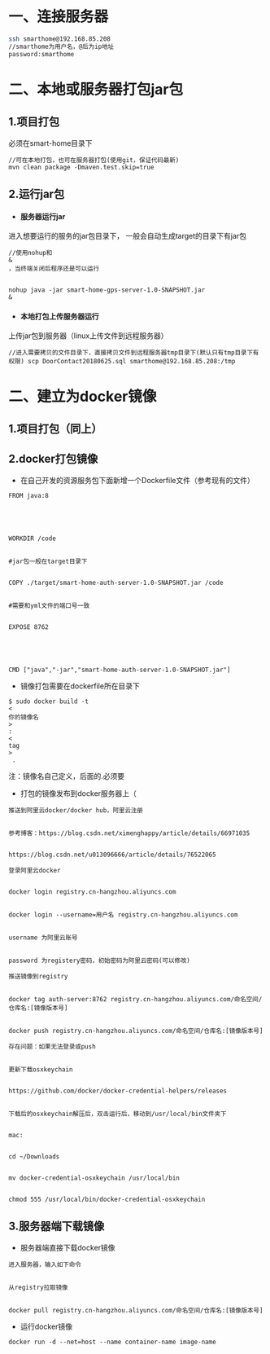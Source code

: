 # 一、连接服务器

```bash
ssh smarthome@192.168.85.208
//smarthome为用户名，@后为ip地址
password:smarthome
```

# 二、本地或服务器打包jar包

## 1.项目打包

必须在smart-home目录下

```
//可在本地打包，也可在服务器打包(使用git，保证代码最新)
mvn clean package -Dmaven.test.skip=true
```

## 2.运行jar包

* #### 服务器运行jar

进入想要运行的服务的jar包目录下， 一般会自动生成target的目录下有jar包

```
//使用nohup和
&
，当终端关闭后程序还是可以运行


nohup java -jar smart-home-gps-server-1.0-SNAPSHOT.jar
&
```

* #### 本地打包上传服务器运行

上传jar包到服务器（linux上传文件到远程服务器）

```
//进入需要拷贝的文件目录下，直接拷贝文件到远程服务器tmp目录下(默认只有tmp目录下有权限) scp DoorContact20180625.sql smarthome@192.168.85.208:/tmp
```

# 二、建立为docker镜像

## 1.项目打包（同上）

## 2.docker打包镜像

* 在自己开发的资源服务包下面新增一个Dockerfile文件（参考现有的文件）

```
FROM java:8


​


WORKDIR /code


#jar包一般在target目录下


COPY ./target/smart-home-auth-server-1.0-SNAPSHOT.jar /code


#需要和yml文件的端口号一致


EXPOSE 8762


​


CMD ["java","-jar","smart-home-auth-server-1.0-SNAPSHOT.jar"]
```

* 镜像打包需要在dockerfile所在目录下

```
$ sudo docker build -t 
<
你的镜像名
>
:
<
tag
>
 .
```

注：镜像名自己定义，后面的.必须要

* 打包的镜像发布到docker服务器上（

```
推送到阿里云docker/docker hub，阿里云注册


参考博客：https://blog.csdn.net/ximenghappy/article/details/66971035


https://blog.csdn.net/u013096666/article/details/76522065
```

```
登录阿里云docker


docker login registry.cn-hangzhou.aliyuncs.com


docker login --username=用户名 registry.cn-hangzhou.aliyuncs.com


username 为阿里云账号


password 为registery密码，初始密码为阿里云密码(可以修改)
```

```
推送镜像到registry


docker tag auth-server:8762 registry.cn-hangzhou.aliyuncs.com/命名空间/仓库名:[镜像版本号]


docker push registry.cn-hangzhou.aliyuncs.com/命名空间/仓库名:[镜像版本号]
```

```
存在问题：如果无法登录或push


更新下载osxkeychain


https://github.com/docker/docker-credential-helpers/releases 


下载后的osxkeychain解压后，双击运行后，移动到/usr/local/bin文件夹下


mac:


cd ~/Downloads


mv docker-credential-osxkeychain /usr/local/bin


chmod 555 /usr/local/bin/docker-credential-osxkeychain
```

## 3.服务器端下载镜像

* 服务器端直接下载docker镜像

```
进入服务器，输入如下命令


从registry拉取镜像


docker pull registry.cn-hangzhou.aliyuncs.com/命名空间/仓库名:[镜像版本号]
```

* 运行docker镜像

```
docker run -d --net=host --name container-name image-name
```



